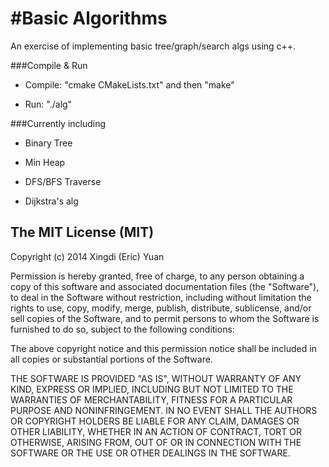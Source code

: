 #Basic Algorithms
=====================

An exercise of implementing basic tree/graph/search algs using c++.

###Compile & Run

* Compile: "cmake CMakeLists.txt" and then "make" 
 
* Run: "./alg" 

###Currently including

* Binary Tree

* Min Heap

* DFS/BFS Traverse

* Dijkstra's alg

The MIT License (MIT)
------------------

Copyright (c) 2014 Xingdi (Eric) Yuan

Permission is hereby granted, free of charge, to any person obtaining a copy
of this software and associated documentation files (the "Software"), to deal
in the Software without restriction, including without limitation the rights
to use, copy, modify, merge, publish, distribute, sublicense, and/or sell
copies of the Software, and to permit persons to whom the Software is
furnished to do so, subject to the following conditions:

The above copyright notice and this permission notice shall be included in
all copies or substantial portions of the Software.

THE SOFTWARE IS PROVIDED "AS IS", WITHOUT WARRANTY OF ANY KIND, EXPRESS OR
IMPLIED, INCLUDING BUT NOT LIMITED TO THE WARRANTIES OF MERCHANTABILITY,
FITNESS FOR A PARTICULAR PURPOSE AND NONINFRINGEMENT. IN NO EVENT SHALL THE
AUTHORS OR COPYRIGHT HOLDERS BE LIABLE FOR ANY CLAIM, DAMAGES OR OTHER
LIABILITY, WHETHER IN AN ACTION OF CONTRACT, TORT OR OTHERWISE, ARISING FROM,
OUT OF OR IN CONNECTION WITH THE SOFTWARE OR THE USE OR OTHER DEALINGS IN
THE SOFTWARE.
